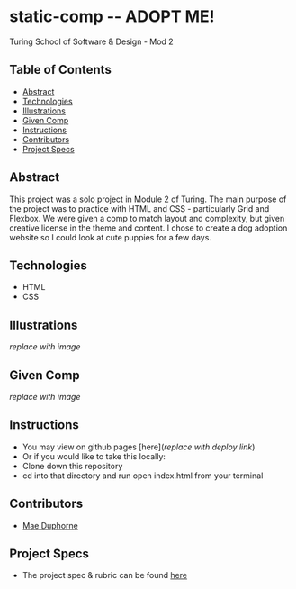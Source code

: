 # static-comp -- ADOPT ME!
Turing School of Software & Design - Mod 2


## Table of Contents
  - [Abstract](#abstract)
  - [Technologies](#technologies)
  - [Illustrations](#illustrations)
  - [Given Comp](#comp)
  - [Instructions](#set-up)
  - [Contributors](#contributors)
  - [Project Specs](#project-specs)

## Abstract

This project was a solo project in Module 2 of Turing. The main purpose of the project was to practice with HTML and CSS - particularly Grid and Flexbox. We were given a comp to match layout and complexity, but given creative license in the theme and content. I chose to create a dog adoption website so I could look at cute puppies for a few days.

## Technologies
  - HTML
  - CSS

## Illustrations

*replace with image*

## Given Comp

*replace with image*

## Instructions
  - You may view on github pages [here](*replace with deploy link*)
  - Or if you would like to take this locally:
  - Clone down this repository
  - cd into that directory and run open index.html from your terminal

## Contributors
  - [Mae Duphorne](https://github.com/maeduphorne)

## Project Specs
  - The project spec & rubric can be found [here](https://frontend.turing.edu/projects/module-1/m1-static-comp)
